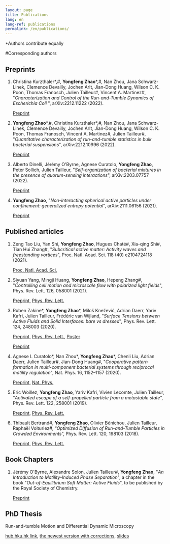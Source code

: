 ```yaml
---
layout: page
title: Publications
lang: en
lang-ref: publications
permalink: /en/publications/
---
```



*Authors contribute equally

#Corresponding authors

<h2>Preprints</h2>
<ol>

<li>Christina Kurzthaler*,#, <strong>Yongfeng Zhao</strong>*,#, Nan Zhou, Jana Schwarz-Linek, Clemence Devailly, Jochen Arlt, Jian-Dong Huang, Wilson C. K. Poon, Thomas Franosch, Julien Tailleur#, Vincent A. Martinez#, "<em>Characterization and Control of the Run-and-Tumble Dynamics of <it> Escherichia Coli </it></em>", arXiv:2212.11222 (2022).</li>

<a href="https://arxiv.org/abs/2212.11222">Preprint</a>

<li><strong>Yongfeng Zhao</strong>*,#, Christina Kurzthaler*,#, Nan Zhou, Jana Schwarz-Linek, Clemence Devailly, Jochen Arlt, Jian-Dong Huang, Wilson C. K. Poon, Thomas Franosch, Vincent A. Martinez#, Julien Tailleur#, "<em>Quantitative characterization of run-and-tumble statistics in bulk bacterial suspensions</em>", arXiv:2212.10996 (2022).</li>

<a href="https://arxiv.org/abs/2212.10996">Preprint</a>

<li>Alberto Dinelli, Jérémy O'Byrne, Agnese Curatolo, <strong>Yongfeng Zhao</strong>, Peter Sollich, Julien Tailleur, "<em>Self-organization of bacterial mixtures in the presence of quorum-sensing interactions</em>", arXiv:2203.07757 (2022).</li>

<a href="https://arxiv.org/abs/2203.07757">Preprint</a>

<li><strong>Yongfeng Zhao</strong>, "<em>Non-interacting spherical active particles under confinement: generalized entropy potential</em>", arXiv:2111.06156 (2021).</li>

<a href="https://arxiv.org/abs/2111.06156">Preprint</a>

</ol>
<h2>Published articles</h2>

<ol>
<li>Zeng Tao Liu, Yan Shi, <strong>Yongfeng Zhao</strong>, Hugues Chaté#, Xia-qing Shi#, Tian Hui Zhang#, "<em>Subcritical active matter: Activity waves and freestanding vortices</em>", Proc. Natl. Acad. Sci. 118 (40) e2104724118 (2021).  </li>

<a href="https://doi.org/10.1073/pnas.2104724118">Proc. Natl. Acad. Sci.</a>

<li>Siyuan Yang, Mingji Huang, <strong>Yongfeng Zhao</strong>, Hepeng Zhang#, "<em>Controlling cell motion and microscale flow with polarized light fields</em>", Phys. Rev. Lett. 126, 058001 (2021). </li> 

<a href="https://arxiv.org/abs/2102.03543">Preprint</a>, <a href="https://doi.org/10.1103/PhysRevLett.126.058001">Phys. Rev. Lett.</a>

<li>Ruben Zakine*, <strong>Yongfeng Zhao</strong>*, Miloš Knežević, Adrian Daerr, Yariv Kafri, Julien Tailleur, Frédéric van Wijland, "<em>Surface Tensions between Active Fluids and Solid Interfaces: bare vs dressed</em>", Phys. Rev. Lett. 124, 248003 (2020). </li> 

<a href="https://arxiv.org/pdf/1907.07738">Preprint</a>, <a href="https://doi.org/10.1103/PhysRevLett.124.248003">Phys. Rev. Lett.</a>, <a href="{{site.url}}/assets/poster_fluid_solid.pdf">Poster</a>

<a href="https://arxiv.org/pdf/1907.07738">Preprint</a> 

<li>Agnese I. Curatolo*, Nan Zhou*, <strong>Yongfeng Zhao</strong>*, Chenli Liu, Adrian Daerr, Julien Tailleur#, Jian-Dong Huang#, "<em>Cooperative pattern formation in multi-component bacterial systems through reciprocal motility regulation</em>", Nat. Phys. 16, 1152–1157 (2020). </li> 

<a href="https://www.biorxiv.org/content/10.1101/798827v1.full.pdf">Preprint</a>, <a href="https://doi.org/10.1038/s41567-020-0964-z">Nat. Phys.</a> 

<li>Eric Woillez, <strong>Yongfeng Zhao</strong>, Yariv Kafri, Vivien Lecomte, Julien Tailleur, “<em>Activated escape of a self-propelled particle from a metastable state</em>”, Phys. Rev. Lett. 122, 258001 (2019). </li> 

<a href="https://arxiv.org/pdf/1904.00599">Preprint</a>, <a href="https://journals.aps.org/prl/abstract/10.1103/PhysRevLett.122.258001">Phys. Rev. Lett.</a> 

<li>Thibault Bertrand#, <strong>Yongfeng Zhao</strong>, Olivier Bénichou, Julien Tailleur, Raphaël Voituriez#, “<em>Optimized Diffusion of Run-and-Tumble Particles in Crowded Environments</em>”, Phys. Rev. Lett. 120, 198103 (2018). </li> 

<a href="https://arxiv.org/pdf/1711.05209">Preprint</a>, <a href="https://journals.aps.org/prl/abstract/10.1103/PhysRevLett.120.198103">Phys. Rev. Lett.</a>

</ol>

<h2>Book Chapters</h2>

<ol>

<li>Jérémy O'Byrne, Alexandre Solon, Julien Tailleur#, <strong>Yongfeng Zhao</strong>, "<em>An Introduction to Motility-Induced Phase Separation</em>", a chapter in the book "<em>Out-of-Equilibrium Soft Matter: Active Fluids</em>", to be published by the Royal Society of Chemistry.</li>

<a href="https://arxiv.org/abs/2112.03979">Preprint</a>

</ol>

<h2>PhD Thesis</h2>

Run-and-tumble Motion and Differential Dynamic Microscopy

<a href="http://hdl.handle.net/10722/238341">hub.hku.hk link</a>, <a href="{{site.url}}/assets/Thesis_YongfengZhao.pdf">the newest version with corrections</a>, <a href="{{site.url}}/assets/Thesis_Beamer_YongfengZhao.pdf">slides</a>
